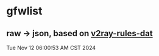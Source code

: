 # gfwlist
## raw -> json, based on [v2ray-rules-dat](https://github.com/Loyalsoldier/v2ray-rules-dat)
Tue Nov 12 06:00:53 AM CST 2024

